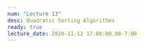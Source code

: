 ```yaml
---
num: "Lecture 13"
desc: Quadratic Sorting Algorithms
ready: true
lecture_date: 2020-11-12 17:00:00.00-7:00
---
```

